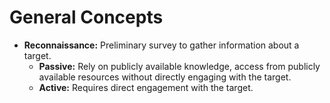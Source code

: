 # General Concepts

* **Reconnaissance:** Preliminary survey to gather information about a target.
  * **Passive:** Rely on publicly available knowledge, access from publicly available resources without directly engaging with the target.
  * **Active:** Requires direct engagement with the target.
